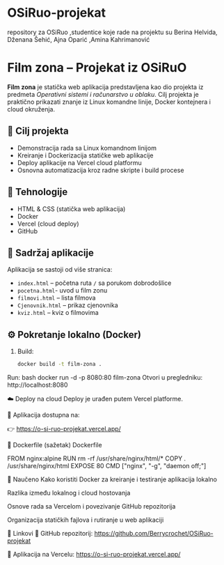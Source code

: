 # OSiRuo-projekat
repository za OSiRuo ,studentice koje rade na projektu su Berina Helvida, Dženana Šehić, Ajna Oparić ,Amina Kahrimanović
# Film zona – Projekat iz OSiRuO

**Film zona** je statička web aplikacija predstavljena kao dio projekta iz predmeta *Operativni sistemi i računarstvo u oblaku*. Cilj projekta je praktično prikazati znanje iz Linux komandne linije, Docker kontejnera i cloud okruženja.

## 🎯 Cilj projekta

- Demonstracija rada sa Linux komandnom linijom
- Kreiranje i Dockerizacija statičke web aplikacije
- Deploy aplikacije na Vercel cloud platformu
- Osnovna automatizacija kroz radne skripte i build procese

## 🚀 Tehnologije

- HTML & CSS (statička web aplikacija)
- Docker
- Vercel (cloud deploy)
- GitHub

## 📂 Sadržaj aplikacije

Aplikacija se sastoji od više stranica:
- `index.html` – početna ruta `/` sa porukom dobrodošlice
- `pocetna.html`- uvod u film zonu 
- `filmovi.html` – lista filmova
- `Cjenovnik.html` – prikaz cjenovnika
- `kviz.html` – kviz o filmovima


## ⚙️ Pokretanje lokalno (Docker)

1. Build:
   ```bash
   docker build -t film-zona .
Run:
bash
docker run -d -p 8080:80 film-zona
Otvori u pregledniku: http://localhost:8080

☁️ Deploy na cloud
Deploy je urađen putem Vercel platforme.

🔗 Aplikacija dostupna na:

👉 https://o-si-ruo-projekat.vercel.app/

📁 Dockerfile (sažetak)
Dockerfile

FROM nginx:alpine
RUN rm -rf /usr/share/nginx/html/*
COPY . /usr/share/nginx/html
EXPOSE 80
CMD ["nginx", "-g", "daemon off;"]

🧠 Naučeno
Kako koristiti Docker za kreiranje i testiranje aplikacija lokalno

Razlika između lokalnog i cloud hostovanja

Osnove rada sa Vercelom i povezivanje GitHub repozitorija

Organizacija statičkih fajlova i rutiranje u web aplikaciji

📎 Linkovi
🔗 GitHub repozitorij: https://github.com/Berrycrochet/OSiRuo-projekat

🔗 Aplikacija na Vercelu: https://o-si-ruo-projekat.vercel.app/
